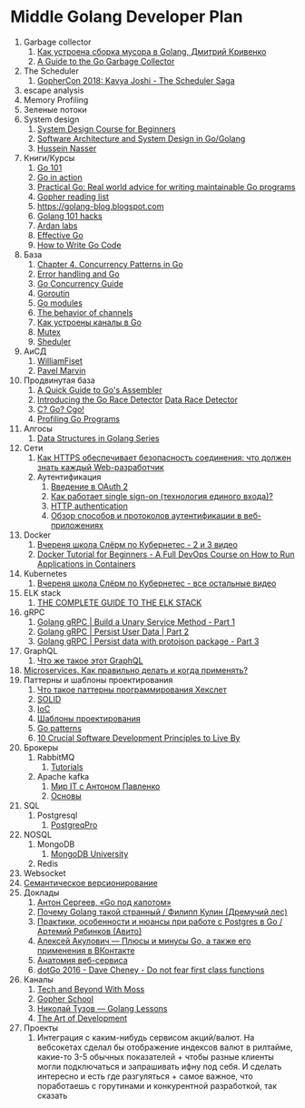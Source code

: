 # Middle Golang Developer Plan
1. Garbage collector
	1. [Как устроена сборка мусора в Golang, Дмитрий Кривенко](https://www.youtube.com/watch?v=ZZJBu2o-NBU)
	2. [A Guide to the Go Garbage Collector](https://go.dev/doc/gc-guide)
2. The Scheduler
	1. [GopherCon 2018: Kavya Joshi - The Scheduler Saga](https://www.youtube.com/watch?v=YHRO5WQGh0k)
3. escape analysis
4. Memory Profiling
5. Зеленые потоки
6. System design
	1. [System Design Course for Beginners](https://www.youtube.com/watch?v=MbjObHmDbZo)
	2. [Software Architecture and System Design in Go/Golang](https://www.youtube.com/watch?v=pZ2z2tZkMsE&list=PL7yAAGMOat_GCd12Lrv_evJ3Zhv1dl8B-)
	3. [Hussein Nasser](https://www.youtube.com/c/HusseinNasser-software-engineering/playlists)
7. Книги/Курсы
	1. [Go 101](https://go101.org/article/101.html)
	2. [Go in action](http://www.sufuq.com/books/golang/Go%20in%20Action.pdf)
	3. [Practical Go: Real world advice for writing maintainable Go programs](https://dave.cheney.net/practical-go/presentations/qcon-china.html#_error_handling)
	4. [Gopher reading list](https://github.com/enocom/gopher-reading-list)
	5. https://golang-blog.blogspot.com
	6. [Golang 101 hacks](https://nanxiao.gitbooks.io/golang-101-hacks/content/posts/interface.html)
	7. [Ardan labs](https://www.ardanlabs.com)
	8. [Effective Go](https://go.dev/doc/effective_go)
	9. [How to Write Go Code](https://go.dev/doc/code)
8. База
	1. [Chapter 4. Concurrency Patterns in Go](https://www.oreilly.com/library/view/concurrency-in-go/9781491941294/ch04.html)
	2. [Error handling and Go](https://go.dev/blog/error-handling-and-go)
	3. [Go Concurrency Guide](https://github.com/luk4z7/go-concurrency-guide#go-concurrency-guide)
	4. [Goroutin](https://habr.com/ru/post/141853/)
	5. [Go modules](https://go.dev/blog/using-go-modules)
	6. [The behavior of channels](https://www.ardanlabs.com/blog/2017/10/the-behavior-of-channels.html)
	7. [Как устроены каналы в Go](https://habr.com/ru/post/308070/)
	8. [Mutex](https://habr.com/ru/post/271789/)
	9. [Sheduler](https://habr.com/ru/post/333654/)
9. АиСД
	1. [WilliamFiset](https://www.youtube.com/c/WilliamFiset-videos/videos)
	2. [Pavel Marvin](https://www.youtube.com/c/pavelmavrin)
10. Продвинутая база
	1. [A Quick Guide to Go's Assembler](https://go.dev/doc/asm)
	2. [Introducing the Go Race Detector](https://go.dev/blog/race-detector) [Data Race Detector](https://go.dev/doc/articles/race_detector)
	3. [C? Go? Cgo!](https://go.dev/blog/cgo)
	4. [Profiling Go Programs](https://go.dev/blog/pprof)
11. Алгосы
	1. [Data Structures in Golang Series](https://www.youtube.com/watch?v=3DYIgTC4T1o&list=PL0q7mDmXPZm7s7weikYLpNZBKk5dCoWm6)
12. Сети
	1. [Как HTTPS обеспечивает безопасность соединения: что должен знать каждый Web-разработчик](https://habr.com/ru/post/188042/)
	2. Аутентификация
		1. [Введение в OAuth 2](https://www.digitalocean.com/community/tutorials/oauth-2-ru)
		2. [Как работает single sign-on (технология единого входа)?](https://habr.com/ru/company/nixys/blog/563244/)
		3. [HTTP authentication](https://www.youtube.com/watch?v=qDt70R4i3wk)
		4. [Обзор способов и протоколов аутентификации в веб-приложениях](https://habr.com/ru/company/dataart/blog/262817/)
13. Docker
	1. [Вчереня школа Слёрм по Кубернетес - 2 и 3 видео](https://www.youtube.com/playlist?list=PL8D2P0ruohOA4Y9LQoTttfSgsRwUGWpu6)
	2. [Docker Tutorial for Beginners - A Full DevOps Course on How to Run Applications in Containers](https://www.youtube.com/watch?v=fqMOX6JJhGo)
14. Kubernetes
	1. [Вчереня школа Слёрм по Кубернетес - все остальные видео](https://www.youtube.com/playlist?list=PL8D2P0ruohOA4Y9LQoTttfSgsRwUGWpu6)
15. ELK stack
	1. [THE COMPLETE GUIDE TO THE ELK STACK](https://logz.io/learn/complete-guide-elk-stack/)
16. gRPC
	1. [Golang gRPC | Build a Unary Service Method - Part 1](https://www.youtube.com/watch?v=YudT0nHvkkE)
	2. [Golang gRPC | Persist User Data | Part 2](https://www.youtube.com/watch?v=QmIdWTidEa8)
	3. [Golang gRPC | Persist data with protojson package - Part 3](https://www.youtube.com/watch?v=1NMwU6oFrlI&t=8s)
17. GraphQL
	1. [Что же такое этот GraphQL](https://habr.com/ru/post/326986/)
18. [Microservices. Как правильно делать и когда применять?](https://semver.org/lang/ru/)
19. Паттерны и шаблоны проектирования
	1. [Что такое паттерны программирования Хекслет](https://www.youtube.com/watch?v=wX6BBaQZpzE)
	2. [SOLID](https://blog.byndyu.ru/2009/10/solid.html)
	3. [IoC](https://habr.com/ru/post/321344/)
	4. [Шаблоны проектирования](https://refactoring.guru/ru/design-patterns/examples)
	5. [Go patterns](https://github.com/tmrts/go-patterns)
	6. [10 Crucial Software Development Principles to Live By](https://www.laneways.agency/software-development-principles/)
20. Брокеры
	1. RabbitMQ
		1. [Tutorials](https://www.rabbitmq.com/getstarted.html)
	2. Apache kafka
		1. [Мир IT с Антоном Павленко](https://www.youtube.com/playlist?list=PLWCdmr_xDegcuLlhmXdVFyeNzNbVQdwDM)
		2. [Основы](https://www.youtube.com/watch?v=-AZOi3kP9Js&t=1s)
21. SQL
	1. Postgresql
		1. [PostgreqPro](https://postgrespro.ru/education/courses)
22. NOSQL
	1. MongoDB
		1. [MongoDB University](https://university.mongodb.com)
	2. Redis
23. Websocket
24. [Семантическое версионирование](https://semver.org/lang/ru/)
25. Доклады
	1. [Антон Сергеев, «Go под капотом»](https://www.youtube.com/watch?v=rloqQY9CT8I)
	2. [Почему Golang такой странный / Филипп Кулин (Дремучий лес)](https://www.youtube.com/watch?v=ql-uncsqoAU)
	3. [Практики, особенности и нюансы при работе с Postgres в Go / Артемий Рябинков (Авито)](https://www.youtube.com/watch?v=Uojy57I-xP0)
	4. [Алексей Акулович — Плюсы и минусы Go, а также его применения в ВКонтакте](https://www.youtube.com/watch?v=2fxNbhy2gt0)
	5. [Анатомия веб-сервиса](https://www.youtube.com/watch?v=KAWeC9evbGM)
	6. [dotGo 2016 - Dave Cheney - Do not fear first class functions](https://www.youtube.com/watch?v=5buaPyJ0XeQ)
26. Каналы
	1. [Tech and Beyond With Moss](https://www.youtube.com/c/TechandBeyondWithMoss/videos)
	2. [Gopher School](https://www.youtube.com/c/GopherSchool/videos)
	3. [Николай Тузов — Golang Lessons](https://www.youtube.com/c/НиколайТузов)
	4. [The Art of Development](https://www.youtube.com/c/TheArtofDevelopment)
27. Проекты
	1. Интеграция с каким-нибудь сервисом акций/валют. На вебсокетах сделал бы отображение индексов валют в рилтайме, какие-то 3-5 обычных показателей + чтобы разные клиенты могли подключаться и запрашивать ифну под себя. И сделать интересно и есть где разгуляться + самое важное, что поработаешь с горутинами и конкурентной разработкой, так сказать

